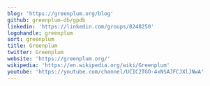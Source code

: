 ```yaml
---
blog: 'https://greenplum.org/blog'
github: greenplum-db/gpdb
linkedin: 'https://linkedin.com/groups/8248250'
logohandle: greenplum
sort: greenplum
title: Greenplum
twitter: Greenplum
website: 'https://greenplum.org/'
wikipedia: 'https://en.wikipedia.org/wiki/Greenplum'
youtube: 'https://youtube.com/channel/UCIC2TGO-4xNSAJFCJXlJNwA'
---
```


